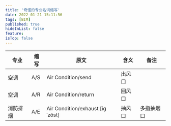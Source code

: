 ```yaml
---
title: '奇怪的专业名词缩写'
date: 2022-01-21 15:11:56
tags: [BIM]
published: true
hideInList: false
feature: 
isTop: false
---
```

|专业|缩写|原文|含义|备注|
|---|---|---|---|---|
|空调|A/S|Air Condition/send|出风口|
|空调|A/R|Air Condition/return|回风口|
|消防排烟|A/E|Air Condition/exhaust [iɡˈzôst] |抽风口|多指抽烟口|